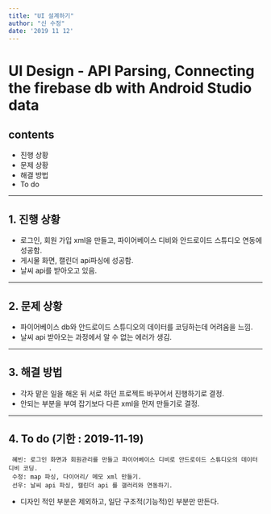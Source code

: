 ```yaml
---
title: "UI 설계하기"
author: "신 수정"
date: '2019 11 12'
---
```


UI Design - API Parsing, Connecting the firebase db with Android Studio data
=========================

contents
---------------
+ 진행 상황
+ 문제 상황
+ 해결 방법
+ To do

* * *
## 1. 진행 상황
- 로그인, 회원 가입 xml을 만들고, 파이어베이스 디비와 안드로이드 스튜디오 연동에 성공함.
- 게시물 화면, 캘린더 api파싱에 성공함.
- 날씨 api를 받아오고 있음.
* * *
## 2. 문제 상황
- 파이어베이스 db와 안드로이드 스튜디오의 데이터를 코딩하는데 어려움을 느낌.
- 날씨 api 받아오는 과정에서 알 수 없는 에러가 생김.

* * *
## 3. 해결 방법
- 각자 맡은 일을 해온 뒤 서로 하던 프로젝트 바꾸어서 진행하기로 결정.
- 안되는 부분을 부여 잡기보다 다른 xml을 먼저 만들기로 결정.


* * *
## 4. To do (기한 : 2019-11-19)
     혜빈: 로그인 화면과 회원관리를 만들고 파이어베이스 디비로 안드로이드 스튜디오의 데이터 디비 코딩.   .
     수정: map 파싱, 다이어리/ 메모 xml 만들기.
     선우: 날씨 api 파싱, 캘린더 api 를 갤러리와 연동하기.
     
* 디자인 적인 부분은 제외하고, 일단 구조적(기능적)인 부분만 만든다.
     

